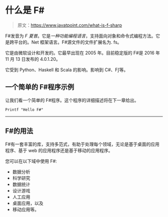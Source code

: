 # 什么是 F#

> 原文：<https://www.javatpoint.com/what-is-f-sharp>

F#发音为 *F 夏普*。它是*一种功能编程语言*，支持面向对象和命令式编程方法。它是跨平台的。Net 框架语言。F#源文件的文件扩展名为. fs。

它是由微软设计和开发的。它最早出现在 2005 年。目前稳定版的 F#是 2016 年 11 月 13 日发布的 4.0.1.20。

它受到 Python、Haskell 和 Scala 的影响。影响到 C#、F∫等。

## 一个简单的 F#程序示例

让我们看一个简单的 F#程序。这个程序的详细描述将在下一章给出。

```
Printf "Hello F#"

```

* * *

## F#的用法

F#有一套丰富的库，支持多范式，有助于处理每个领域，无论是基于桌面的应用程序、基于 web 的应用程序还是基于移动的应用程序。

您可以在以下域中使用 F#:

*   数据分析
*   科学研究
*   数据统计
*   设计游戏
*   人工应用
*   桌面应用，以及
*   移动应用等。